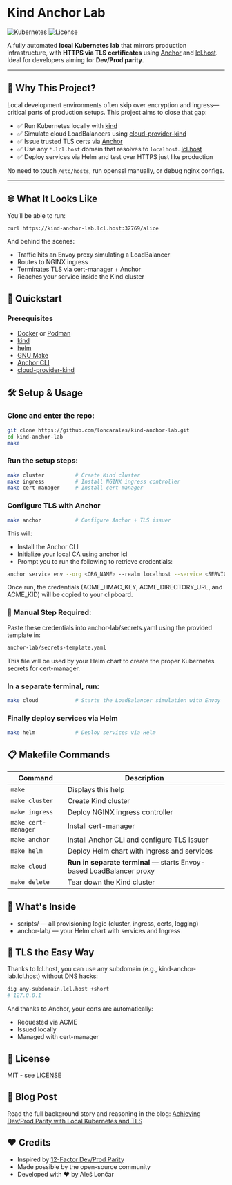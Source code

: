 # Kind Anchor Lab

![Kubernetes](https://img.shields.io/badge/kubernetes-kind-blue)
![License](https://img.shields.io/badge/license-MIT-green.svg)

A fully automated **local Kubernetes lab** that mirrors production infrastructure, with **HTTPS via TLS certificates** using [Anchor](https://anchor.dev) and [lcl.host](https://lcl.host).  
Ideal for developers aiming for **Dev/Prod parity**.

---

## 🧠 Why This Project?

Local development environments often skip over encryption and ingress—critical parts of production setups. This project aims to close that gap:

- ✅ Run Kubernetes locally with [kind](https://kind.sigs.k8s.io/)
- ✅ Simulate cloud LoadBalancers using [cloud-provider-kind](https://github.com/kubernetes-sigs/cloud-provider-kind)
- ✅ Issue trusted TLS certs via [Anchor](https://anchor.dev)
- ✅ Use any `*.lcl.host` domain that resolves to `localhost`. [lcl.host](https://lcl.host/)
- ✅ Deploy services via Helm and test over HTTPS just like production

No need to touch `/etc/hosts`, run openssl manually, or debug nginx configs.

---

## 🌐 What It Looks Like

You’ll be able to run:

```bash
curl https://kind-anchor-lab.lcl.host:32769/alice
```
And behind the scenes:

- Traffic hits an Envoy proxy simulating a LoadBalancer
- Routes to NGINX ingress
- Terminates TLS via cert-manager + Anchor
- Reaches your service inside the Kind cluster

## 🚀 Quickstart

### Prerequisites

- [Docker](https://www.docker.com/) or [Podman](https://podman.io/)
- [kind](https://kind.sigs.k8s.io/)
- [helm](https://helm.sh/) 
- [GNU Make](https://www.gnu.org/software/make/)
- [Anchor CLI](https://anchor.dev/docs)
- [cloud-provider-kind](https://github.com/kubernetes-sigs/cloud-provider-kind)

## 🛠️ Setup & Usage

### Clone and enter the repo:

```bash
git clone https://github.com/loncarales/kind-anchor-lab.git
cd kind-anchor-lab
make
```

### Run the setup steps:

```bash
make cluster          # Create Kind cluster
make ingress          # Install NGINX ingress controller
make cert-manager     # Install cert-manager
```
### Configure TLS with Anchor

```bash
make anchor           # Configure Anchor + TLS issuer
```

This will:

- Install the Anchor CLI
- Initialize your local CA using anchor lcl
- Prompt you to run the following to retrieve credentials:

```bash
anchor service env --org <ORG_NAME> --realm localhost --service <SERVICE_NAME> --env-output dotenv
```

Once run, the credentials (ACME_HMAC_KEY, ACME_DIRECTORY_URL, and ACME_KID) will be copied to your clipboard.

### 🔐 Manual Step Required:

Paste these credentials into anchor-lab/secrets.yaml using the provided template in:

```bash
anchor-lab/secrets-template.yaml
```

This file will be used by your Helm chart to create the proper Kubernetes secrets for cert-manager.

### In a separate terminal, run:

```bash
make cloud            # Starts the LoadBalancer simulation with Envoy
```

### Finally deploy services via Helm

```bash
make helm             # Deploy services via Helm
```

## 📋 Makefile Commands

| Command             | Description                                                          |
|---------------------|----------------------------------------------------------------------|
| `make`              | Displays this help                                                   |
| `make cluster`      | Create Kind cluster                                                  |
| `make ingress`      | Deploy NGINX ingress controller                                      |
| `make cert-manager` | Install cert-manager                                                 |
| `make anchor`       | Install Anchor CLI and configure TLS issuer                          |
| `make helm`         | Deploy Helm chart with Ingress and services                          |
| `make cloud`        | **Run in separate terminal** — starts Envoy-based LoadBalancer proxy |
| `make delete`       | Tear down the Kind cluster                                           |

## 📁 What's Inside

- scripts/ — all provisioning logic (cluster, ingress, certs, logging)
- anchor-lab/ — your Helm chart with services and Ingress

## 🔐 TLS the Easy Way

Thanks to lcl.host, you can use any subdomain (e.g., kind-anchor-lab.lcl.host) without DNS hacks:

```bash
dig any-subdomain.lcl.host +short
# 127.0.0.1
```

And thanks to Anchor, your certs are automatically:

- Requested via ACME
- Issued locally
- Managed with cert-manager

## 📜 License

MIT - see [LICENSE](LICENSE)

## 📝 Blog Post

Read the full background story and reasoning in the blog: [Achieving Dev/Prod Parity with Local Kubernetes and TLS](https://TBA.com)

## ❤️ Credits

- Inspired by [12-Factor Dev/Prod Parity](https://12factor.net/dev-prod-parity)
- Made possible by the open-source community
- Developed with ❤️ by Aleš Lončar
